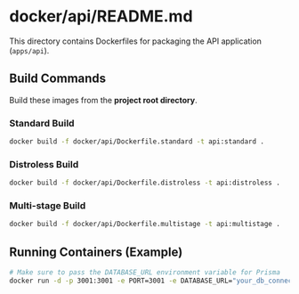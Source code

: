 # docker/api/README.md

This directory contains Dockerfiles for packaging the API application (`apps/api`).

## Build Commands

Build these images from the **project root directory**.

### Standard Build
```bash
docker build -f docker/api/Dockerfile.standard -t api:standard .
```

### Distroless Build
```bash
docker build -f docker/api/Dockerfile.distroless -t api:distroless .
```

### Multi-stage Build
```bash
docker build -f docker/api/Dockerfile.multistage -t api:multistage .
```

## Running Containers (Example)
```bash
# Make sure to pass the DATABASE_URL environment variable for Prisma
docker run -d -p 3001:3001 -e PORT=3001 -e DATABASE_URL="your_db_connection_string" api:standard
```
